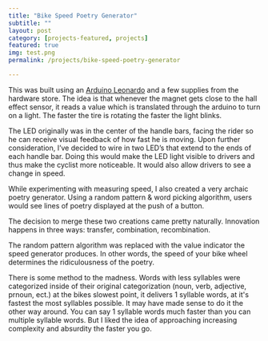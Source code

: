 ```yaml
---
title: "Bike Speed Poetry Generator"
subtitle: ""
layout: post
category: [projects-featured, projects]
featured: true
img: test.png
permalink: /projects/bike-speed-poetry-generator

---
```

<!-- 
{final product video} -->

This was built using an <a target="_blank" href="http://amzn.to/1UxYccn">Arduino Leonardo</a> and a few supplies from the hardware store. The idea is that whenever the magnet gets close to the hall effect sensor, it reads a value which is translated through the arduino to turn on a light. The faster the tire is rotating the faster the light blinks.

The LED originally was in the center of the handle bars, facing the rider so he can receive visual feedback of how fast he is moving. Upon further consideration, I’ve decided to wire in two LED’s that extend to the ends of each handle bar. Doing this would make the LED light visible to drivers and thus make the cyclist more noticeable. It would also allow drivers to see a change in speed.



While experimenting with measuring speed, I also created a very archaic poetry generator. Using a random pattern & word picking algorithm, users would see lines of poetry displayed at the push of a button. 

The decision to merge these two creations came pretty naturally. Innovation happens in three ways: transfer, combination, recombination. 

The random pattern algorithm was replaced with the value indicator the speed generator produces. In other words, the speed of your bike wheel determines the ridiculousness of the poetry.

There is some method to the madness. Words with less syllables were categorized inside of their original categorization (noun, verb, adjective, prnoun, ect.) at the bikes slowest point, it delivers 1 syllable words, at it's fastest the most syllables possible. It may have made sense to do it the other way around. You can say 1 syllable words much faster than you can multiple syllable words. But I liked the idea of approaching increasing complexity and absurdity the faster you go.